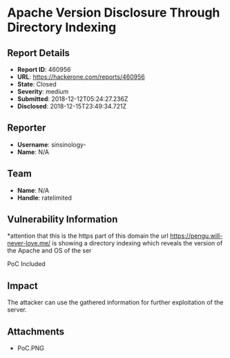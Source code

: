 # Apache Version Disclosure Through Directory Indexing

## Report Details
- **Report ID**: 460956
- **URL**: https://hackerone.com/reports/460956
- **State**: Closed
- **Severity**: medium
- **Submitted**: 2018-12-12T05:24:27.236Z
- **Disclosed**: 2018-12-15T23:49:34.721Z

## Reporter
- **Username**: sinsinology-
- **Name**: N/A

## Team
- **Name**: N/A
- **Handle**: ratelimited

## Vulnerability Information
*attention that this is the https part of this domain
the url https://pengu.will-never-love.me/ is showing a directory indexing
which reveals the version of the Apache and OS of the ser

PoC Included

## Impact

The attacker can use the gathered information for further exploitation of the server.

## Attachments
- PoC.PNG
